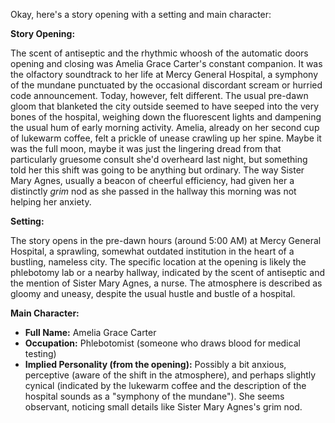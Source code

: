 Okay, here's a story opening with a setting and main character:

**Story Opening:**

The scent of antiseptic and the rhythmic whoosh of the automatic doors opening and closing was Amelia Grace Carter's constant companion. It was the olfactory soundtrack to her life at Mercy General Hospital, a symphony of the mundane punctuated by the occasional discordant scream or hurried code announcement. Today, however, felt different. The usual pre-dawn gloom that blanketed the city outside seemed to have seeped into the very bones of the hospital, weighing down the fluorescent lights and dampening the usual hum of early morning activity. Amelia, already on her second cup of lukewarm coffee, felt a prickle of unease crawling up her spine. Maybe it was the full moon, maybe it was just the lingering dread from that particularly gruesome consult she'd overheard last night, but something told her this shift was going to be anything but ordinary. The way Sister Mary Agnes, usually a beacon of cheerful efficiency, had given her a distinctly *grim* nod as she passed in the hallway this morning was not helping her anxiety.

**Setting:**

The story opens in the pre-dawn hours (around 5:00 AM) at Mercy General Hospital, a sprawling, somewhat outdated institution in the heart of a bustling, nameless city. The specific location at the opening is likely the phlebotomy lab or a nearby hallway, indicated by the scent of antiseptic and the mention of Sister Mary Agnes, a nurse. The atmosphere is described as gloomy and uneasy, despite the usual hustle and bustle of a hospital.

**Main Character:**

*   **Full Name:** Amelia Grace Carter
*   **Occupation:** Phlebotomist (someone who draws blood for medical testing)
*   **Implied Personality (from the opening):** Possibly a bit anxious, perceptive (aware of the shift in the atmosphere), and perhaps slightly cynical (indicated by the lukewarm coffee and the description of the hospital sounds as a "symphony of the mundane"). She seems observant, noticing small details like Sister Mary Agnes's grim nod.
